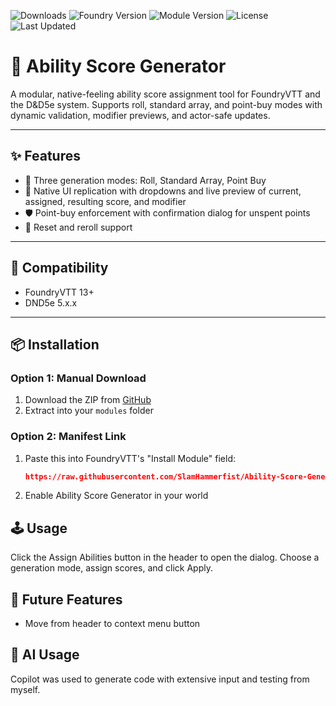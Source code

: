 ![Downloads](https://img.shields.io/github/downloads/SlamHammerfist/Ability-Score-Generator)
![Foundry Version](https://img.shields.io/badge/FoundryVTT-13%2B-blue?logo=foundryvtt)
![Module Version](https://img.shields.io/badge/Version-3.0.0-success)
![License](https://img.shields.io/github/license/SlamHammerfist/Ability-Score-Generator)
![Last Updated](https://img.shields.io/github/last-commit/SlamHammerfist/Ability-Score-Generator)

# 🧮 Ability Score Generator

A modular, native-feeling ability score assignment tool for FoundryVTT and the D&D5e system. Supports roll, standard array, and point-buy modes with dynamic validation, modifier previews, and actor-safe updates.

---

## ✨ Features

- 🧠 Three generation modes: Roll, Standard Array, Point Buy
- 🎯 Native UI replication with dropdowns and live preview of current, assigned, resulting score, and modifier
- 🛡️ Point-buy enforcement with confirmation dialog for unspent points
- 🔄 Reset and reroll support

---

## 🧪 Compatibility

- FoundryVTT 13+
- DND5e 5.x.x

---

## 📦 Installation

### Option 1: Manual Download
1. Download the ZIP from [GitHub](https://github.com/SlamHammerfist/Ability-Score-Generator/archive/refs/heads/main.zip)
2. Extract into your `modules` folder

### Option 2: Manifest Link
1. Paste this into FoundryVTT's "Install Module" field:
   ```json
   https://raw.githubusercontent.com/SlamHammerfist/Ability-Score-Generator/refs/heads/main/module.json
2. Enable Ability Score Generator in your world

## 🕹️ Usage

Click the Assign Abilities button in the header to open the dialog. Choose a generation mode, assign scores, and click Apply.

## 🔮 Future Features

- Move from header to context menu button

## 🤖 AI Usage

Copilot was used to generate code with extensive input and testing from myself.

